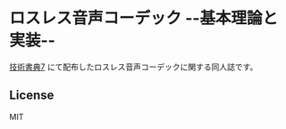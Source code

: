# ロスレス音声コーデック --基本理論と実装--

[技術書典7](https://techbookfest.org/event/tbf07) にて配布したロスレス音声コーデックに関する同人誌です。

## License

MIT

